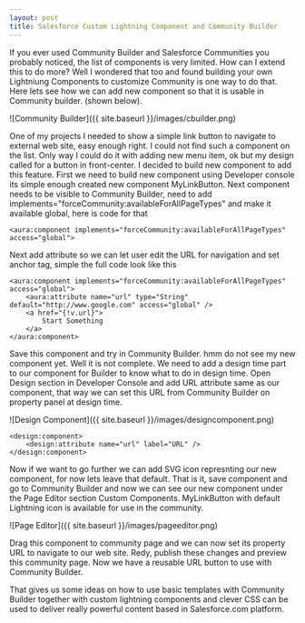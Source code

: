 ```yaml
---
layout: post
title: Salesforce Custom Lightning Component and Community Builder
---
```


If you ever used Community Builder and Salesforce Communities you probably noticed, the list of components is very limited. How can 
I extend this to do more? Well I wondered that too and found building your own Lightniung Components to customize Community is one 
way to do that. Here lets see how we can add new component so that it is usable in Community builder. (shown below).

![Community Builder]({{ site.baseurl }}/images/cbuilder.png)

One of my projects I needed to show a simple link button to navigate to external web site, easy enough right. I could not find such a component on the list. Only way I could do it with adding new menu item, ok but my design called for a button in front-center. I decided to build new component to add this feature. First we need to build new component using Developer console its simple enough created new component MyLinkButton. Next component needs to be visible to Community Builder, need to add implements="forceCommunity:availableForAllPageTypes" and make it available global, here is code for that


```
<aura:component implements="forceCommunity:availableForAllPageTypes" access="global">
```

Next add attribute so we can let user edit the URL for navigation and set anchor tag, simple the full code look like this


```
<aura:component implements="forceCommunity:availableForAllPageTypes" access="global">
    <aura:attribute name="url" type="String" default="http://www.google.com" access="global" />
    <a href="{!v.url}">
        Start Something
    </a>
</aura:component>
```

Save this component and try in Community Builder. hmm do not see my new component yet. Well it is not complete. We need to add a design time part to our component for Builder to know what to do in design time. Open Design section in Developer Console and add URL attribute same as our component, that way we can set this URL from Community Builder on property panel at design time.

![Design Component]({{ site.baseurl }}/images/designcomponent.png)

```
<design:component>
    <design:attribute name="url" label="URL" />
</design:component>
```

Now if we want to go further we can add SVG icon represnting our new component, for now lets leave that default.
That is it, save component and go to Community Builder and now we can see our new component under the Page Editor section Custom Components. MyLinkButton with default Lightning icon is available for use in the community. 

![Page Editor]({{ site.baseurl }}/images/pageeditor.png)

Drag this component to community page and we can now set its property URL to navigate to our web site. Redy, publish these changes and preview this community page. Now we have a reusable URL button to use with Community Builder.

That gives us some ideas on how to use basic templates with Community Builder together with custom lightning components and clever CSS can be used to deliver really powerful content based in Salesforce.com platform.
